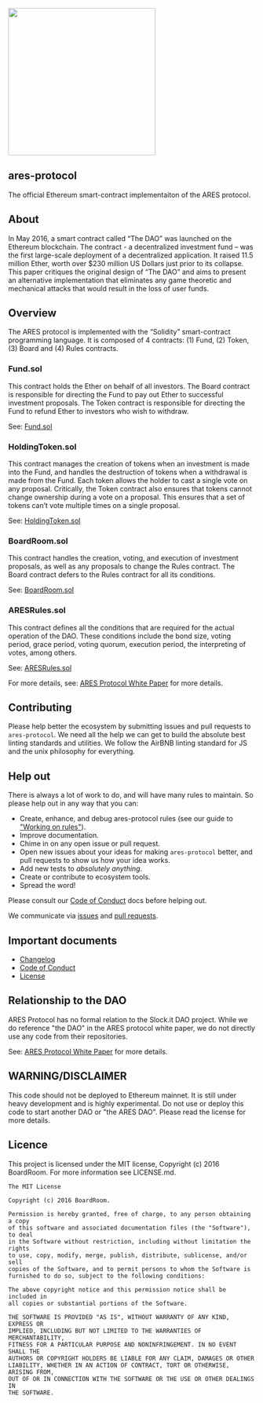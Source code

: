 <img src="http://ares.sh/assets/img/aresprotocol-black-transparent-cropped.png" width="300" />

<br />

## ares-protocol

The official Ethereum smart-contract implementaiton of the ARES protocol.

## About

In May 2016, a smart contract called “The DAO” was launched on the Ethereum blockchain.  The contract - a decentralized investment fund – was the first large-scale deployment of a decentralized application. It raised 11.5 million Ether, worth over $230 million US Dollars just prior to its collapse.  This paper critiques the original design of “The DAO” and aims to present an alternative implementation that eliminates any game theoretic and mechanical attacks that would result in the loss of user funds.

## Overview

The ARES protocol is implemented with the “Solidity” smart-contract programming language. It is composed of 4 contracts: (1) Fund, (2) Token, (3) Board and (4) Rules contracts.

### Fund.sol
This contract holds the Ether on behalf of all investors.  The Board contract is responsible for directing the Fund to pay out Ether to successful investment proposals.  The Token contract is responsible for directing the Fund to refund Ether to investors who wish to withdraw.

See: [Fund.sol](contracts/Fund.sol)

### HoldingToken.sol
This contract manages the creation of tokens when an investment is made into the Fund, and handles the destruction of tokens when a withdrawal is made from the Fund.  Each token allows the holder to cast a single vote on any proposal. Critically, the Token contract also ensures that tokens cannot change ownership during a vote on a proposal.  This ensures that a set of tokens can’t vote multiple times on a single proposal.

See: [HoldingToken.sol](contracts/HoldingToken.sol)

### BoardRoom.sol
This contract handles the creation, voting, and execution of investment proposals, as well as any proposals to change the Rules contract.  The Board contract defers to the Rules contract for all its conditions.

See: [BoardRoom.sol](contracts/BoardRoom.sol)

### ARESRules.sol
This contract defines all the conditions that are required for the actual operation of the DAO.  These conditions include the bond size, voting period, grace period, voting quorum, execution period, the interpreting of votes, among others.

See: [ARESRules.sol](contracts/ARESRules.sol)

For more details, see: [ARES Protocol White Paper](http://ares.sh/white-paper) for more details.

## Contributing

Please help better the ecosystem by submitting issues and pull requests to `ares-protocol`. We need all the help we can get to build the absolute best linting standards and utilities. We follow the AirBNB linting standard for JS and the unix philosophy for everything.

## Help out

There is always a lot of work to do, and will have many rules to maintain. So please help out in any way that you can:

- Create, enhance, and debug ares-protocol rules (see our guide to ["Working on rules"](./.github/CONTRIBUTING.md)).
- Improve documentation.
- Chime in on any open issue or pull request.
- Open new issues about your ideas for making `ares-protocol` better, and pull requests to show us how your idea works.
- Add new tests to *absolutely anything*.
- Create or contribute to ecosystem tools.
- Spread the word!

Please consult our [Code of Conduct](CODE_OF_CONDUCT.md) docs before helping out.

We communicate via [issues](https://github.com/ares-protocol/ares-protocol/issues) and [pull requests](https://github.com/ares-protocol/ares-protocol/pulls).

## Important documents

- [Changelog](CHANGELOG.md)
- [Code of Conduct](CODE_OF_CONDUCT.md)
- [License](https://raw.githubusercontent.com/ares-protocol/ares-protocol/master/LICENSE)

## Relationship to the DAO

ARES Protocol has no formal relation to the Slock.it DAO project. While we do reference "the DAO" in the ARES protocol white paper, we do not directly use any code from their repositories.

See: [ARES Protocol White Paper](http://ares.sh/white-paper) for more details.

## WARNING/DISCLAIMER

This code should not be deployed to Ethereum mainnet. It is still under heavy development and is highly experimental. Do not use or deploy this code to start another DAO or "the ARES DAO". Please read the license for more details.

## Licence

This project is licensed under the MIT license, Copyright (c) 2016 BoardRoom. For more information see LICENSE.md.

```
The MIT License

Copyright (c) 2016 BoardRoom.

Permission is hereby granted, free of charge, to any person obtaining a copy
of this software and associated documentation files (the "Software"), to deal
in the Software without restriction, including without limitation the rights
to use, copy, modify, merge, publish, distribute, sublicense, and/or sell
copies of the Software, and to permit persons to whom the Software is
furnished to do so, subject to the following conditions:

The above copyright notice and this permission notice shall be included in
all copies or substantial portions of the Software.

THE SOFTWARE IS PROVIDED "AS IS", WITHOUT WARRANTY OF ANY KIND, EXPRESS OR
IMPLIED, INCLUDING BUT NOT LIMITED TO THE WARRANTIES OF MERCHANTABILITY,
FITNESS FOR A PARTICULAR PURPOSE AND NONINFRINGEMENT. IN NO EVENT SHALL THE
AUTHORS OR COPYRIGHT HOLDERS BE LIABLE FOR ANY CLAIM, DAMAGES OR OTHER
LIABILITY, WHETHER IN AN ACTION OF CONTRACT, TORT OR OTHERWISE, ARISING FROM,
OUT OF OR IN CONNECTION WITH THE SOFTWARE OR THE USE OR OTHER DEALINGS IN
THE SOFTWARE.
```
